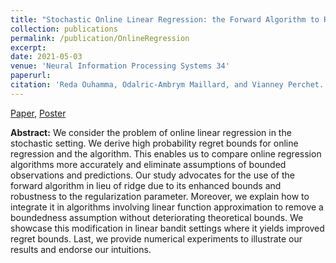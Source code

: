 ```yaml
---
title: "Stochastic Online Linear Regression: the Forward Algorithm to Replace Ridge"
collection: publications
permalink: /publication/OnlineRegression
excerpt: 
date: 2021-05-03
venue: 'Neural Information Processing Systems 34'
paperurl:
citation: 'Reda Ouhamma, Odalric-Ambrym Maillard, and Vianney Perchet. "Stochastic Online Linear Regression: the Forward Algorithm to Replace Ridge." Advances in Neural Information Processing Systems 34 (2021): 24430-24441.'
---
```


[Paper](http://redaouhamma.github.io/files/forward.pdf), [Poster](http://redaouhamma.github.io/files/forwardPoster.pdf)

   **Abstract:** We consider the problem of online linear regression in the stochastic setting. We derive high probability regret bounds for online regression and the algorithm. This enables us to compare online regression algorithms more accurately and eliminate assumptions of bounded observations and predictions. Our study advocates for the use of the forward algorithm in lieu of ridge due to its enhanced bounds and robustness to the regularization parameter. Moreover, we explain how to integrate it in algorithms involving linear function approximation to remove a boundedness assumption without deteriorating theoretical bounds. We showcase this modification in linear bandit settings where it yields improved regret bounds. Last, we provide numerical experiments to illustrate our results and endorse our intuitions.
